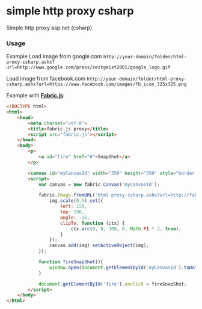 simple http proxy csharp
======================

Simple http proxy asp.net (csharp)

### Usage ###
Example
Load image from google.com
`http://your-domain/folder/html-proxy-csharp.ashx?url=http://www.google.com/press/zeitgeist2001/google_logo.gif`

Load image from facebook.com
`http://your-domain/folder/html-proxy-csharp.ashx?url=https://www.facebook.com/images/fb_icon_325x325.png`

Example with **[Fabric.js](https://github.com/kangax/fabric.js)**:
```html
<!DOCTYPE html>
<html>
	<head>
		<meta charset="utf-8">
		<title>fabric.js proxy</title>
		<script src="fabric.js"></script>
	</head>
	<body>
		<p>
			<a id="fire" href="#">SnapShot</a>
		</p>

		<canvas id="myCanvasId" width="350" height="350" style="border:1px solid #aaa"></canvas>
        <script>
			var canvas = new fabric.Canvas('myCanvasId');

			fabric.Image.fromURL('html-proxy-csharp.ashx?url=http://fabricjs.com/assets/pug_small.jpg', function(img) {
				img.scale(0.5).set({
					left: 150,
					top: 190,
					angle: -15,
					clipTo: function (ctx) {
						ctx.arc(0, 0, 300, 0, Math.PI * 2, true);
					}
				});
				canvas.add(img).setActiveObject(img);
			});

			function fireSnapShot(){
				window.open(document.getElementById('myCanvasId').toDataURL("image/png"));
			}

			document.getElementById('fire').onclick = fireSnapShot;
        </script>
    </body>
</html>
```
